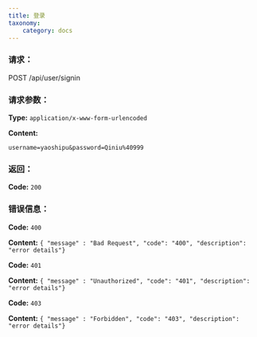 ```yaml
---
title: 登录
taxonomy:
    category: docs
---
```


### 请求：

   POST /api/user/signin

### 请求参数：

**Type:** `application/x-www-form-urlencoded`

**Content:**

```
username=yaoshipu&password=Qiniu%40999
```	

### 返回：

**Code:** `200`

### 错误信息：

**Code:** `400`

**Content:** `{ "message" : "Bad Request", "code": "400", "description": "error details"}`

**Code:** `401`

**Content:** `{ "message" : "Unauthorized", "code": "401", "description": "error details"}`

**Code:** `403`

**Content:** `{ "message" : "Forbidden", "code": "403", "description": "error details"}`
